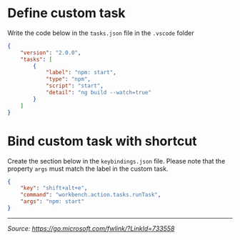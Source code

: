 # Define custom task

Write the code below in the `tasks.json` file in the `.vscode` folder

```json
{
	"version": "2.0.0",
	"tasks": [
		{
			"label": "npm: start",
			"type": "npm",
			"script": "start",
			"detail": "ng build --watch=true"
		}
	]
}
```

# Bind custom task with shortcut

Create the section below in the `keybindings.json` file. Please note that the property `args` must match the label in the custom task.

```json
{
	"key": "shift+alt+e",
	"command": "workbench.action.tasks.runTask",
	"args": "npm: start"
}
```

---

_Source: https://go.microsoft.com/fwlink/?LinkId=733558_
